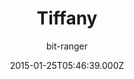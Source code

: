 ---
title: Tiffany
github: 'https://github.com/bit-ranger/blog'
demo: 'https://bit-ranger.github.io/blog/'
author: bit-ranger
ssg:
  - Jekyll
cms:
  - No Cms
date: 2015-01-25T05:46:39.000Z
github_branch: gh-pages
description: 博客
stale: false
---